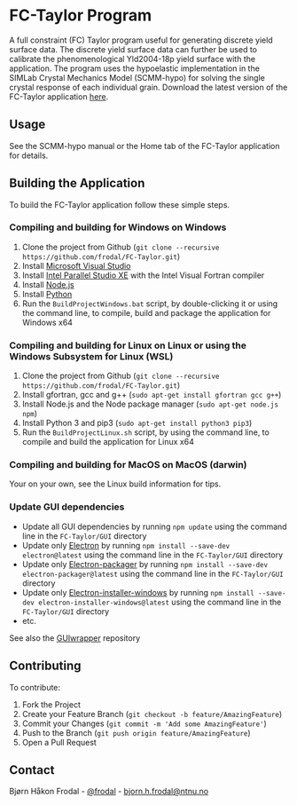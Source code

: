 # FC-Taylor Program

A full constraint (FC) Taylor program useful for generating discrete yield surface data. The discrete yield surface data can further be used to calibrate the phenomenological Yld2004-18p yield surface with the application. The program uses the hypoelastic implementation in the SIMLab Crystal Mechanics Model (SCMM-hypo) for solving the single crystal response of each individual grain. Download the latest version of the FC-Taylor application [here](https://github.com/frodal/FC-Taylor/releases).

## Usage

See the SCMM-hypo manual or the Home tab of the FC-Taylor application for details.

## Building the Application

To build the FC-Taylor application follow these simple steps.

### Compiling and building for Windows on Windows

1. Clone the project from Github (`git clone --recursive https://github.com/frodal/FC-Taylor.git`)
2. Install [Microsoft Visual Studio](https://visualstudio.microsoft.com/)
3. Install [Intel Parallel Studio XE](https://software.intel.com/en-us/fortran-compilers) with the Intel Visual Fortran compiler
4. Install [Node.js](https://nodejs.org)
5. Install [Python](https://www.python.org)
6. Run the `BuildProjectWindows.bat` script, by double-clicking it or using the command line, to compile, build and package the application for Windows x64

### Compiling and building for Linux on Linux or using the Windows Subsystem for Linux (WSL)

1. Clone the project from Github (`git clone --recursive https://github.com/frodal/FC-Taylor.git`)
2. Install gfortran, gcc and g++ (`sudo apt-get install gfortran gcc g++`)
3. Install Node.js and the Node package manager (`sudo apt-get node.js npm`)
4. Install Python 3 and pip3 (`sudo apt-get install python3 pip3`)
5. Run the `BuildProjectLinux.sh` script, by using the command line, to compile and build the application for Linux x64

### Compiling and building for MacOS on MacOS (darwin)

Your on your own, see the Linux build information for tips.

### Update GUI dependencies

* Update all GUI dependencies by running `npm update` using the command line in the `FC-Taylor/GUI` directory
* Update only [Electron](https://electronjs.org/docs/tutorial/first-app#installing-electron) by running `npm install --save-dev electron@latest` using the command line in the `FC-Taylor/GUI` directory
* Update only [Electron-packager](https://github.com/electron-userland/electron-packager) by running `npm install --save-dev electron-packager@latest` using the command line in the `FC-Taylor/GUI` directory
* Update only [Electron-installer-windows](https://github.com/electron-userland/electron-installer-windows) by running `npm install --save-dev electron-installer-windows@latest` using the command line in the `FC-Taylor/GUI` directory
* etc.

See also the [GUIwrapper](https://github.com/frodal/GUIwrapper) repository

## Contributing

To contribute:

1. Fork the Project
2. Create your Feature Branch (`git checkout -b feature/AmazingFeature`)
3. Commit your Changes (`git commit -m 'Add some AmazingFeature'`)
4. Push to the Branch (`git push origin feature/AmazingFeature`)
5. Open a Pull Request

## Contact

Bjørn Håkon Frodal - [@frodal](https://github.com/frodal) - bjorn.h.frodal@ntnu.no
